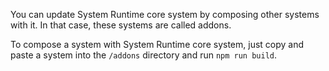 You can update System Runtime core system by composing other systems with it. In that case, these systems are called addons.

To compose a system with System Runtime core system, just copy and paste a system into the `/addons` directory and run `npm run build`.